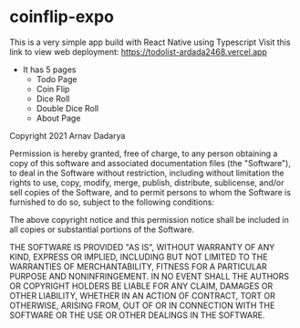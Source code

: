 # coinflip-expo

This is a very simple app build with React Native using Typescript
Visit this link to view web deployment:
https://todolist-ardada2468.vercel.app

 - It has 5 pages	
	 - Todo Page
	 - Coin Flip
	 - Dice Roll
	 - Double Dice Roll
	 - About Page

Copyright 2021 Arnav Dadarya

Permission is hereby granted, free of charge, to any person obtaining a copy of this software and associated documentation files (the "Software"), to deal in the Software without restriction, including without limitation the rights to use, copy, modify, merge, publish, distribute, sublicense, and/or sell copies of the Software, and to permit persons to whom the Software is furnished to do so, subject to the following conditions:

The above copyright notice and this permission notice shall be included in all copies or substantial portions of the Software.

THE SOFTWARE IS PROVIDED "AS IS", WITHOUT WARRANTY OF ANY KIND, EXPRESS OR IMPLIED, INCLUDING BUT NOT LIMITED TO THE WARRANTIES OF MERCHANTABILITY, FITNESS FOR A PARTICULAR PURPOSE AND NONINFRINGEMENT. IN NO EVENT SHALL THE AUTHORS OR COPYRIGHT HOLDERS BE LIABLE FOR ANY CLAIM, DAMAGES OR OTHER LIABILITY, WHETHER IN AN ACTION OF CONTRACT, TORT OR OTHERWISE, ARISING FROM, OUT OF OR IN CONNECTION WITH THE SOFTWARE OR THE USE OR OTHER DEALINGS IN THE SOFTWARE.
